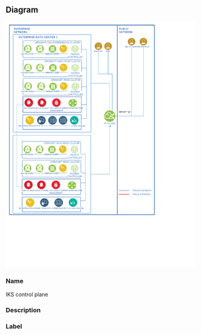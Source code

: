
## Diagram

![IKS control plane](../img/miscdiagram_2u5HYgM8Vz6_B18mG8_Wo.png)

### Name


IKS control plane


### Description




### Label





